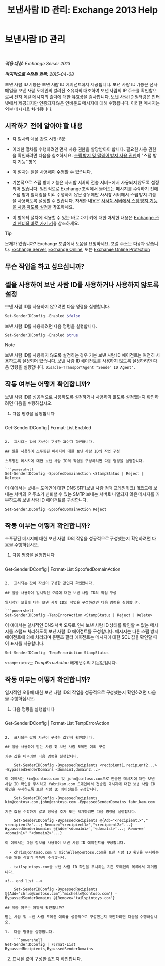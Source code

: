 ﻿---
title: '보낸사람 ID 관리: Exchange 2013 Help'
TOCTitle: 보낸사람 ID 관리
ms:assetid: 2e7b646a-8a66-4be7-a7c1-0bd43bb79a5b
ms:mtpsurl: https://technet.microsoft.com/ko-kr/library/Aa997136(v=EXCHG.150)
ms:contentKeyID: 50482782
ms.date: 05/22/2018
mtps_version: v=EXCHG.150
ms.translationtype: MT
---

# 보낸사람 ID 관리

 

_**적용 대상:** Exchange Server 2013_

_**마지막으로 수정된 항목:** 2015-04-08_

보낸 사람 ID 기능은 보낸 사람 ID 에이전트에서 제공됩니다. 보낸 사람 ID 기능은 전자 메일을 보낸 사람 도메인의 알려진 소유자와 대조하여 보낸 사람의 IP 주소를 확인함으로써 전자 메일 메시지의 출처에 대한 유효성을 검사합니다. 보낸 사람 ID 필터링은 인터넷에서 제공되지만 인증되지 않은 인바운드 메시지에 대해 수행됩니다. 이러한 메시지는 외부 메시지로 처리됩니다.

## 시작하기 전에 알아야 할 내용

  - 각 절차의 예상 완료 시간: 5분

  - 이러한 절차를 수행하려면 먼저 사용 권한을 할당받아야 합니다. 필요한 사용 권한을 확인하려면 다음을 참조하세요. [스팸 방지 및 맬웨어 방지 사용 권한](anti-spam-and-anti-malware-permissions-exchange-2013-help.md)의 "스팸 방지 기능" 항목

  - 이 절차는 셸을 사용해야 수행할 수 있습니다.

  - 기본적으로 스팸 방지 기능은 사서함 서버의 전송 서비스에서 사용되지 않도록 설정되어 있습니다. 일반적으로 Exchange 조직에서 들어오는 메시지를 수락하기 전에 스팸 방지 필터링을 미리 수행하지 않은 경우에만 사서함 서버에서 스팸 방지 기능을 사용하도록 설정할 수 있습니다. 자세한 내용은 [사서함 서버에서 스팸 방지 기능을 사용 하도록 설정](enable-anti-spam-functionality-on-mailbox-servers-exchange-2013-help.md)을 참조하세요.

  - 이 항목의 절차에 적용할 수 있는 바로 가기 키에 대한 자세한 내용은 [Exchange 관리 센터의 바로 가기 키](keyboard-shortcuts-in-the-exchange-admin-center-exchange-online-protection-help.md)을 참조하세요.


> [!TIP]
> 문제가 있습니까? Exchange 포럼에서 도움을 요청하세요. 포럼 주소는 다음과 같습니다. <A href="https://go.microsoft.com/fwlink/p/?linkid=60612">Exchange Server</A>, <A href="https://go.microsoft.com/fwlink/p/?linkid=267542">Exchange Online</A>, 또는 <A href="https://go.microsoft.com/fwlink/p/?linkid=285351">Exchange Online Protection</A>



## 무슨 작업을 하고 싶으십니까?

## 셸을 사용하여 보낸 사람 ID를 사용하거나 사용하지 않도록 설정

보낸 사람 ID를 사용하지 않으려면 다음 명령을 실행합니다.

```powershell
Set-SenderIDConfig -Enabled $false
```

보낸 사람 ID를 사용하려면 다음 명령을 실행합니다.

```powershell
Set-SenderIDConfig -Enabled $true
```


> [!NOTE]
> 보낸 사람 ID를 사용하지 않도록 설정하는 경우 기본 보낸 사람 ID 에이전트는 여전히 사용하도록 설정되어 있습니다. 보낸 사람 ID 에이전트를 사용하지 않도록 설정하려면 다음 명령을 실행합니다. <CODE>Disable-TransportAgent "Sender ID Agent"</CODE>.



## 작동 여부는 어떻게 확인합니까?

보낸 사람 ID를 성공적으로 사용하도록 설정하거나 사용하지 않도록 설정했는지 확인하려면 다음을 수행하십시오.

1.  다음 명령을 실행합니다.
    
    ```powershell
Get-SenderIDConfig | Format-List Enabled
```

2.  표시되는 값이 자신이 구성한 값인지 확인합니다.

## 셸을 사용하여 스푸핑된 메시지에 대한 보낸 사람 ID의 작업 구성

스푸핑된 메시지에 대한 보낸 사람 ID의 작업을 구성하려면 다음 명령을 실행합니다.

```powershell
Set-SenderIDConfig -SpoofedDomainAction <StampStatus | Reject | Delete>
```

이 예에서는 보내는 도메인에 대한 DNS SPF(보낸 사람 정책 프레임워크) 레코드에 보내는 서버의 IP 주소가 신뢰할 수 있는 SMTP 보내는 서버로 나열되지 않은 메시지를 거부하도록 보낸 사람 ID 에이전트를 구성합니다.

```powershell
Set-SenderIDConfig -SpoofedDomainAction Reject
```

## 작동 여부는 어떻게 확인합니까?

스푸핑된 메시지에 대한 보낸 사람 ID의 작업을 성공적으로 구성했는지 확인하려면 다음을 수행하십시오.

1.  다음 명령을 실행합니다.
    
    ```powershell
Get-SenderIDConfig | Format-List SpoofedDomainAction
```

2.  표시되는 값이 자신이 구성한 값인지 확인합니다.

## 셸을 사용하여 일시적인 오류에 대한 보낸 사람 ID의 작업 구성

일시적인 오류에 대한 보낸 사람 ID의 작업을 구성하려면 다음 명령을 실행합니다.

```powershell
Set-SenderIDConfig -TempErrorAction <StampStatus | Reject | Delete>
```

이 예에서는 일시적인 DNS 서버 오류로 인해 보낸 사람 ID 상태를 확인할 수 없는 메시지를 스탬프 처리하도록 보낸 사람 ID 에이전트를 구성합니다. 메시지는 다른 스팸 방지 에이전트에 의해 처리되며 콘텐츠 필터 에이전트는 메시지에 대한 SCL 값을 확인할 때 이 표시를 사용합니다.

```powershell
Set-SenderIDConfig -TempErrorAction StampStatus
```

`StampStatus`는 *TempErrorAction* 매개 변수의 기본값입니다.

## 작동 여부는 어떻게 확인합니까?

일시적인 오류에 대한 보낸 사람 ID의 작업을 성공적으로 구성했는지 확인하려면 다음을 수행하십시오.

1.  다음 명령을 실행합니다.
    
    ```powershell
Get-SenderIDConfig | Format-List TempErrorAction
```

2.  표시되는 값이 자신이 구성한 값인지 확인합니다.

## 셸을 사용하여 받는 사람 및 보낸 사람 도메인 예외 구성

기존 값을 바꾸려면 다음 명령을 실행합니다.

    Set-SenderIDConfig -BypassedRecipients <recipient1,recipient2...> -BypassedSenderDomains <domain1,domain2...>

이 예에서는 kim@contoso.com 및 john@contoso.com으로 전송된 메시지에 대한 보낸 사람 ID 확인을 무시하고 fabrikam.com 도메인에서 전송된 메시지에 대한 보낸 사람 ID 확인을 무시하도록 보낸 사람 ID 에이전트를 구성합니다.

    Set-SenderIDConfig -BypassedRecipients kim@contoso.com,john@contoso.com -BypassedSenderDomains fabrikam.com

기존 값을 수정하지 않고 항목을 추가 또는 제거하려면 다음 명령을 실행합니다.

    Set-SenderIDConfig -BypassedRecipients @{Add="<recipient1>","<recipient2>"...; Remove="<recipient1>","<recipient2>"...} -BypassedSenderDomains @{Add="<domain1>","<domain2>"...; Remove="<domain1>","<domain2>"...}

이 예에서는 다음 정보를 사용하여 보낸 사람 ID 에이전트를 구성합니다.

  - chris@contoso.com 및 michelle@contoso.com을 보낸 사람 ID 확인을 무시하는 기존 받는 사람의 목록에 추가합니다.

  - tailspintoys.com을 보낸 사람 ID 확인을 무시하는 기존 도메인의 목록에서 제거합니다.

<!-- end list -->

    Set-SenderIDConfig -BypassedRecipients @{Add="chris@contoso.com","michelle@contoso.com"} -BypassedSenderDomains @{Remove="tailspintoys.com"}

## 작동 여부는 어떻게 확인합니까?

받는 사람 및 보낸 사람 도메인 예외를 성공적으로 구성했는지 확인하려면 다음을 수행하십시오.

1.  다음 명령을 실행합니다.
    
    ```powershell
Get-SenderIDConfig | Format-List BypassedRecipients,BypassedSenderDomains
```

2.  표시된 값이 구성한 값인지 확인합니다.

